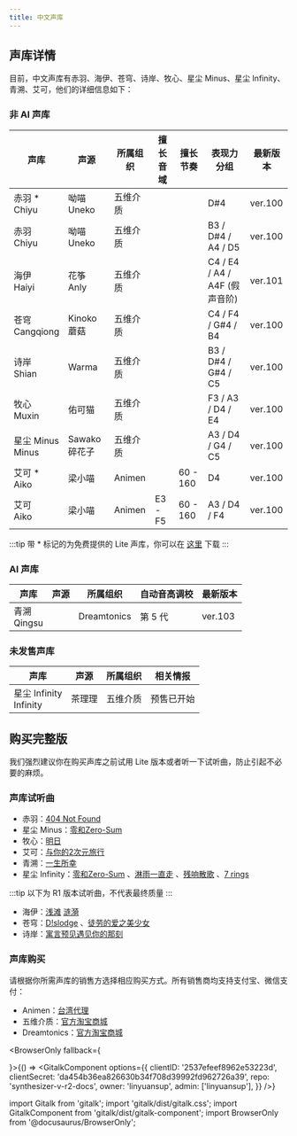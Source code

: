 ```yaml
---
title: 中文声库
---
```


## 声库详情

目前，中文声库有赤羽、海伊、苍穹、诗岸、牧心、星尘 Minus、星尘 Infinity、青溯、艾可，他们的详细信息如下：

### 非 AI 声库

| 声库 | 声源 | 所属组织 | 擅长音域 | 擅长节奏 | 表现力分组 | 最新版本 |
| --- | --- | --- | --- | --- | --- | --- |
| 赤羽 * <br/> Chiyu | 呦喵 Uneko | 五维介质 |  |  | D#4 | ver.100 |
| 赤羽 <br/> Chiyu | 呦喵 Uneko | 五维介质 |  |  | B3 / D#4 / A4 / D5 | ver.100 |
| 海伊 <br/> Haiyi | 花筝 Anly | 五维介质 | |  | C4 / E4 / A4 / A4F (假声音阶) | ver.101 |
| 苍穹 <br/> Cangqiong | Kinoko 蘑菇 | 五维介质 |  |  | C4 / F4 / G#4 / B4 | ver.100 |
| 诗岸 <br/> Shian | Warma | 五维介质 |  |  | B3 / D#4 / G#4 / C5 | ver.100 |
| 牧心 <br/> Muxin | 佑可猫 | 五维介质 | |  | F3 / A3 / D4 / E4 | ver.100 |
| 星尘 Minus <br/> Minus | Sawako 碎花子 | 五维介质 |  |  | A3 / D4 / G4 / C5 | ver.100 |
| 艾可 * <br/> Aiko | 梁小喵 | Animen |  | 60 - 160 | D4 | ver.100 |
| 艾可 <br/> Aiko | 梁小喵 | Animen | E3 - F5 | 60 - 160 | A3 / D4 / F4 | ver.100 |

:::tip
带 * 标记的为免费提供的 Lite 声库，你可以在 [这里](../../download/voice.md) 下载
:::

### AI 声库

| 声库 | 声源 | 所属组织 | 自动音高调校 | 最新版本 |
| --- | --- | --- | --- | --- |
| 青溯 <br/> Qingsu |  | Dreamtonics | 第 5 代 | ver.103 |

### 未发售声库
| 声库  | 声源 | 所属组织 | 相关情报 |
| --- | --- | --- | --- |
| 星尘 Infinity <br/>  Infinity | 茶理理 | 五维介质 | 预售已开始 |

## 购买完整版

我们强烈建议你在购买声库之前试用 Lite 版本或者听一下试听曲，防止引起不必要的麻烦。

### 声库试听曲

 * 赤羽：[404 Not Found](https://www.bilibili.com/video/BV1ba4y1x7pg)
 * 星尘 Minus：[零和Zero-Sum](https://www.bilibili.com/video/BV19z4y1f7kU)
 * 牧心：[明日](https://www.bilibili.com/video/BV1R64y1F7yh)
 * 艾可：[与你的2次元旅行](https://www.bilibili.com/video/BV1mb41117LM)
 * 青溯：[一生所幸](https://www.bilibili.com/video/BV1eh411J74T)
 * 星尘 Infinity：[零和Zero-Sum](https://www.bilibili.com/video/BV1f5411f7Cr) 、[淋雨一直走](https://www.bilibili.com/video/BV1pL4y1t7W6) 、[残响散歌](https://www.bilibili.com/video/BV1ET4y1y7ss) 、[7 rings](https://www.bilibili.com/video/BV1i34y117b5)

 :::tip
 以下为 R1 版本试听曲，不代表最终质量
 :::

 * 海伊：[浅滩](https://www.bilibili.com/video/BV17W411V7Ge) [涟漪](https://www.bilibili.com/video/BV18W411E7E7)
 * 苍穹：[D!slodge](https://www.bilibili.com/video/BV1yb411z7tu) 、[徒劳的爱之美少女](https://www.bilibili.com/video/BV17W411V7Ge)
 * 诗岸：[寓言预见遇见你的那刻](https://www.bilibili.com/video/BV1E7411v7Cd)

### 声库购买

请根据你所需声库的销售方选择相应购买方式。所有销售商均支持支付宝、微信支付：

  * Animen：[台湾代理](https://www.anicute.com/)
  * 五维介质：[官方淘宝商城](https://item.taobao.com/item.htm?id=622045467110)
  * Dreamtonics：[官方淘宝商城](https://dreamtonics-cn.taobao.com/)

<BrowserOnly fallback={<div></div>}>{() => <GitalkComponent options={{
    clientID: '2537efeef8962e53223d',
    clientSecret: 'da454b36ea826630b34f708d39992fd962726a39',
    repo: 'synthesizer-v-r2-docs',
    owner: 'linyuansup',
    admin: ['linyuansup'],
    }} />}
</BrowserOnly>

import Gitalk from 'gitalk';
import 'gitalk/dist/gitalk.css';
import GitalkComponent from 'gitalk/dist/gitalk-component';
import BrowserOnly from '@docusaurus/BrowserOnly';